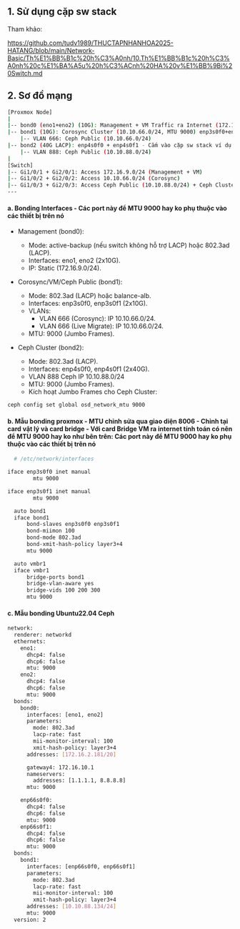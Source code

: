 ## 1. Sử dụng cặp sw stack

Tham khảo:

https://github.com/tudv1989/THUCTAPNHANHOA2025-HATANG/blob/main/Network-Basic/Th%E1%BB%B1c%20h%C3%A0nh/10.Th%E1%BB%B1c%20h%C3%A0nh%20c%E1%BA%A5u%20h%C3%ACnh%20HA%20v%E1%BB%9Bi%20Switch.md

## 2. Sơ đồ mạng 

```Bash
[Proxmox Node]
|
|-- bond0 (eno1+eno2) (10G): Management + VM Traffic ra Internet (172.16.9.0/24) - Cắm vào cặp sw stack ví dụ Gi1/0/1 + Gi2/0/1
|-- bond1 (10G): Corosync Cluster (10.10.66.0/24, MTU 9000) enp3s0f0+enp3s0f1 - Cắm vào cặp sw stack ví dụ Gi1/0/2 + Gi2/0/2 - Đường chỉ định cho live migrate máy ảo
    |-- VLAN 666: Ceph Public (10.10.66.0/24)
|-- bond2 (40G LACP): enp4s0f0 + enp4s0f1 - Cắm vào cặp sw stack ví dụ Gi1/0/3 + Gi2/0/3
    |-- VLAN 888: Ceph Public (10.10.88.0/24)
|
[Switch]
|-- Gi1/0/1 + Gi2/0/1: Access 172.16.9.0/24 (Management + VM)
|-- Gi1/0/2 + Gi2/0/2: Access 10.10.66.0/24 (Corosync)
|-- Gi1/0/3 + Gi2/0/3: Access Ceph Public (10.10.88.0/24) + Ceph Cluster
---
```

#### a. Bonding Interfaces - Các port này để MTU 9000 hay ko phụ thuộc vào các thiết bị trên nó 
- Management (bond0):
  - Mode: active-backup (nếu switch không hỗ trợ LACP) hoặc 802.3ad (LACP).
  - Interfaces: eno1, eno2 (2x10G).
  - IP: Static (172.16.9.0/24).


- Corosync/VM/Ceph Public (bond1):
  - Mode: 802.3ad (LACP) hoặc balance-alb.
  - Interfaces: enp3s0f0, enp3s0f1 (2x10G).
  - VLANs:
    - VLAN 666 (Corosync): IP 10.10.66.0/24.
    - VLAN 666 (Live Migrate): IP 10.10.66.0/24.
  - MTU: 9000 (Jumbo Frames).

- Ceph Cluster (bond2):
  - Mode: 802.3ad (LACP).
  - Interfaces: enp4s0f0, enp4s0f1 (2x40G).
  - VLAN 888 Ceph IP 10.10.88.0/24
  - MTU: 9000 (Jumbo Frames).
  - Kích hoạt Jumbo Frames cho Ceph Cluster:
```Bash
ceph config set global osd_network_mtu 9000

```
#### b. Mẫu bonding proxmox - MTU chỉnh sửa qua giao diện 8006 - Chỉnh tại card vật lý và card bridge - Với card Bridge VM ra internet tính toán có nên để MTU 9000 hay ko như bên trên: Các port này để MTU 9000 hay ko phụ thuộc vào các thiết bị trên nó 
```Bash
  # /etc/network/interfaces

iface enp3s0f0 inet manual
        mtu 9000

iface enp3s0f1 inet manual
        mtu 9000

  auto bond1
  iface bond1
      bond-slaves enp3s0f0 enp3s0f1
      bond-miimon 100
      bond-mode 802.3ad
      bond-xmit-hash-policy layer3+4
      mtu 9000

  auto vmbr1
  iface vmbr1
      bridge-ports bond1
      bridge-vlan-aware yes
      bridge-vids 100 200 300
      mtu 9000
```

#### c. Mẫu bonding Ubuntu22.04 Ceph
```Bash
network:
  renderer: networkd
  ethernets:
    eno1:
      dhcp4: false
      dhcp6: false
      mtu: 9000
    eno2:
      dhcp4: false
      dhcp6: false
      mtu: 9000
  bonds:
    bond0:
      interfaces: [eno1, eno2]
      parameters:
        mode: 802.3ad
        lacp-rate: fast
        mii-monitor-interval: 100
        xmit-hash-policy: layer3+4
      addresses: [172.16.2.181/20]

      gateway4: 172.16.10.1
      nameservers:
        addresses: [1.1.1.1, 8.8.8.8]
      mtu: 9000

    enp66s0f0:
      dhcp4: false
      dhcp6: false
      mtu: 9000
    enp66s0f1:
      dhcp4: false
      dhcp6: false
      mtu: 9000
  bonds:
    bond1:
      interfaces: [enp66s0f0, enp66s0f1]
      parameters:
        mode: 802.3ad
        lacp-rate: fast
        mii-monitor-interval: 100
        xmit-hash-policy: layer3+4
      addresses: [10.10.88.134/24]
      mtu: 9000
  version: 2
```